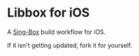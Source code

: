 # Libbox for iOS

A [Sing-Box](https://github.com/SagerNet/sing-box) build workflow for iOS.

If it isn't getting updated, fork it for yourself.
